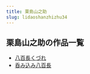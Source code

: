 ```yaml
---
title: 栗島山之助
slug: lidaoshanzhizhu34
---
```


## 栗島山之助の作品一覧

- [八百長くづれ](babaichangkudur-638)
- [呑み込み八百長](tunmiipmibabaic-3d9)
